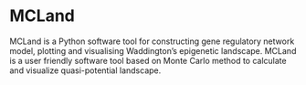 # MCLand
MCLand is a Python software tool for constructing gene regulatory network model, plotting and visualising Waddington’s epigenetic landscape. MCLand is a user friendly software tool based on Monte Carlo method to calculate and visualize quasi-potential landscape.
